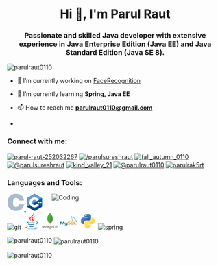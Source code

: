 <h1 align="center">Hi 👋, I'm Parul Raut</h1>
<h3 align="center">Passionate and skilled Java developer with extensive experience in Java Enterprise Edition (Java EE) and Java Standard Edition (Java SE 8).</h3>

<p align="left"> <img src="https://komarev.com/ghpvc/?username=parulraut0110&label=Profile%20views&color=0e75b6&style=flat" alt="parulraut0110" /> </p>

- 🔭 I’m currently working on [FaceRecognition](https://github.com/parulraut0110/FaceRecognition/blob/main/README.md)

- 🌱 I’m currently learning **Spring, Java EE**
  

- 📫 How to reach me **parulraut0110@gmail.com**

- <!--📄 Know about my experiences [https://drive.google.com/drive/folders/1BX-G_ZXL2sqSHCZSSRsWMVGaxOI3Me5x](https://drive.google.com/drive/folders/1BX-G_ZXL2sqSHCZSSRsWMVGaxOI3Me5x)-->

<h3 align="left">Connect with me:</h3>
<p align="left">
<a href="https://linkedin.com/in/parul-raut-252032267" target="blank"><img align="center" src="https://raw.githubusercontent.com/rahuldkjain/github-profile-readme-generator/master/src/images/icons/Social/linked-in-alt.svg" alt="parul-raut-252032267" height="30" width="40" /></a>
<a href="https://kaggle.com/parulsureshraut" target="blank"><img align="center" src="https://raw.githubusercontent.com/rahuldkjain/github-profile-readme-generator/master/src/images/icons/Social/kaggle.svg" alt="/parulsureshraut" height="30" width="40" /></a>
<a href="https://instagram.com/fall_autumn_0110" target="blank"><img align="center" src="https://raw.githubusercontent.com/rahuldkjain/github-profile-readme-generator/master/src/images/icons/Social/instagram.svg" alt="fall_autumn_0110" height="30" width="40" /></a>
<a href="https://www.youtube.com/@PARULSURESHRAUT" target="blank"><img align="center" src="https://raw.githubusercontent.com/rahuldkjain/github-profile-readme-generator/master/src/images/icons/Social/youtube.svg" alt="@parulsureshraut" height="30" width="40" /></a>
<a href="https://www.codechef.com/users/kind_valley_21" target="blank"><img align="center" src="https://cdn.jsdelivr.net/npm/simple-icons@3.1.0/icons/codechef.svg" alt="kind_valley_21" height="30" width="40" /></a>
<a href="https://www.hackerrank.com/profile/parulraut0110" target="blank"><img align="center" src="https://raw.githubusercontent.com/rahuldkjain/github-profile-readme-generator/master/src/images/icons/Social/hackerrank.svg" alt="@parulraut0110" height="30" width="40" /></a>
<a href="https://auth.geeksforgeeks.org/user/parulrak5rt" target="blank"><img align="center" src="https://raw.githubusercontent.com/rahuldkjain/github-profile-readme-generator/master/src/images/icons/Social/geeks-for-geeks.svg" alt="parulrak5rt" height="30" width="40" /></a>
</p>

<h3 align="left">Languages and Tools:</h3>
<img align="right" alt="Coding" width="400" scr="https://media.istockphoto.com/id/1342829261/vector/software-developer-semi-flat-color-vector-character.jpg?s=612x612&w=0&k=20&c=RRatI_ThaXwbHUde2PpXo_Fz-VThPWbkRsfAcDqDgnQ=">
<p align="left"> <a href="https://www.cprogramming.com/" target="_blank" rel="noreferrer"> <img src="https://raw.githubusercontent.com/devicons/devicon/master/icons/c/c-original.svg" alt="c" width="40" height="40"/> </a> <a href="https://www.w3schools.com/cpp/" target="_blank" rel="noreferrer"> <img src="https://raw.githubusercontent.com/devicons/devicon/master/icons/cplusplus/cplusplus-original.svg" alt="cplusplus" width="40" height="40"/> </a> <a href="https://git-scm.com/" target="_blank" rel="noreferrer"> <img src="https://www.vectorlogo.zone/logos/git-scm/git-scm-icon.svg" alt="git" width="40" height="40"/> </a> <a href="https://www.java.com" target="_blank" rel="noreferrer"> <img src="https://raw.githubusercontent.com/devicons/devicon/master/icons/java/java-original.svg" alt="java" width="40" height="40"/> </a> <a href="https://www.mongodb.com/" target="_blank" rel="noreferrer"> <img src="https://raw.githubusercontent.com/devicons/devicon/master/icons/mongodb/mongodb-original-wordmark.svg" alt="mongodb" width="40" height="40"/> </a> <a href="https://www.mysql.com/" target="_blank" rel="noreferrer"> <img src="https://raw.githubusercontent.com/devicons/devicon/master/icons/mysql/mysql-original-wordmark.svg" alt="mysql" width="40" height="40"/> </a> <a href="https://www.python.org" target="_blank" rel="noreferrer"> <img src="https://raw.githubusercontent.com/devicons/devicon/master/icons/python/python-original.svg" alt="python" width="40" height="40"/> </a> <a href="https://spring.io/" target="_blank" rel="noreferrer"> <img src="https://www.vectorlogo.zone/logos/springio/springio-icon.svg" alt="spring" width="40" height="40"/> </a> </p>

<p><img align="left" src="https://github-readme-stats.vercel.app/api/top-langs?username=parulraut0110&show_icons=true&locale=en&layout=compact" alt="parulraut0110" /></p>

<p>&nbsp;<img align="center" src="https://github-readme-stats.vercel.app/api?username=parulraut0110&show_icons=true&locale=en" alt="parulraut0110" /></p>

<p><img align="center" src="https://github-readme-streak-stats.herokuapp.com/?user=parulraut0110&" alt="parulraut0110" /></p>
